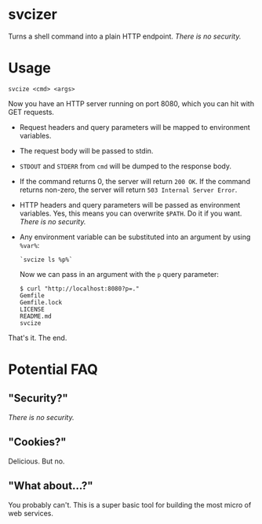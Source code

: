 svcizer
=======

Turns a shell command into a plain HTTP endpoint. _There is no security._

Usage
=====

    svcize <cmd> <args>

Now you have an HTTP server running on port 8080, which you can hit with GET requests.

* Request headers and query parameters will be mapped to environment variables.
* The request body will be passed to stdin.
* `STDOUT` and `STDERR` from `cmd` will be dumped to the response body.
* If the command returns 0, the server will return `200 OK`. If the command returns non-zero, the server will return `503 Internal Server Error`.
* HTTP headers and query parameters will be passed as environment variables. Yes, this means you can overwrite `$PATH`. Do it if you want. _There is no security._
* Any environment variable can be substituted into an argument by using `%var%`:
  
      `svcize ls %p%`
  
  Now we can pass in an argument with the `p` query parameter:
  
      $ curl "http://localhost:8080?p=."
      Gemfile
      Gemfile.lock
      LICENSE
      README.md
      svcize

That's it. The end.

Potential FAQ
=============

"Security?"
-----------
_There is no security._

"Cookies?"
----------
Delicious. But no.

"What about...?"
--------------
You probably can't. This is a super basic tool for building the most micro of web services.


